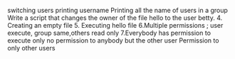 switching users
printing username
 Printing all the name of users in a group
 Write a script that changes the owner of the file hello to the user betty.
 4. Creating an empty file
 5. Executing hello file
 6.Multiple permissions ; user execute, group same,others read only
 7.Everybody has permission to execute only
no permission to anybody but the other user
Permission to only other users
